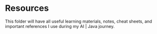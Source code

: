 # Resources
This folder will have all useful learning materials, notes, cheat sheets, and important references I use during my AI | Java journey.
